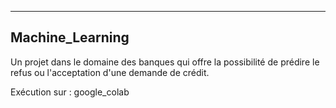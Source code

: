 --------------------
Machine_Learning
--------------------

Un projet dans le domaine des banques qui offre la possibilité de prédire le refus ou l'acceptation d'une demande de crédit.

Exécution sur : google_colab


